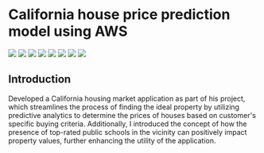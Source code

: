 
# California house price prediction model using AWS

[![](https://img.shields.io/badge/Python-00b48a?style=for-the-badge&logo=python&logoColor=blue)](https://www.python.org) 
[![](https://img.shields.io/badge/AWS-S3-important?style=for-the-badge&logo=python&logoColor=orange)](https://aws.amazon.com/s3/) 
[![](https://img.shields.io/badge/AWS-CloudFormation-important?style=for-the-badge&logo=python&logoColor=orange)](https://aws.amazon.com/cloudformation/) 
[![](https://img.shields.io/badge/AWS-GLUE-important?style=for-the-badge&logo=python&logoColor=orange)](https://aws.amazon.com/glue/) 
[![](https://img.shields.io/badge/AWS-SageMaker-important?style=for-the-badge&logo=python&logoColor=orange)](https://aws.amazon.com/sagemaker/) 
[![](https://img.shields.io/badge/AWS-Athena-important?style=for-the-badge&logo=python&logoColor=orange)](https://aws.amazon.com/athena/) 
[![](https://img.shields.io/badge/AWS-IAM-important?style=for-the-badge&logo=python&logoColor=orange)](https://aws.amazon.com/iam/) 
[![](https://img.shields.io/badge/Tableau-00b48a?style=for-the-badge&logo=tableau&logoColor=)](https://public.tableau.com/app/profile/vani.bhat8387) 

## Introduction

Developed a California housing market application as part of his project, which streamlines the process of finding the ideal property by utilizing predictive analytics to determine the prices of houses based on customer's specific buying criteria. Additionally, I introduced the concept of how the presence of top-rated public schools in the vicinity can positively impact property values, further enhancing the utility of the application.



